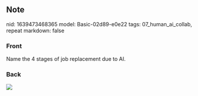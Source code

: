 ## Note
nid: 1639473468365
model: Basic-02d89-e0e22
tags: 07_human_ai_collab, repeat
markdown: false

### Front
Name the 4 stages of job replacement due to AI.

### Back
<img src="paste-398603abda470d0fbf33b5a9a6f5588f26a56a83.jpg">
